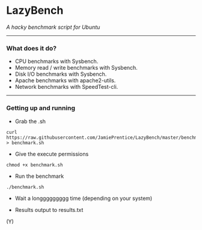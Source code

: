 # LazyBench
*A hacky benchmark script for Ubuntu*

---

### What does it do?

- CPU benchmarks with Sysbench.
- Memory read / write benchmarks with Sysbench.
- Disk I/O benchmarks with Sysbench.
- Apache benchmarks with apache2-utils.
- Network benchmarks with SpeedTest-cli.

---

### Getting up and running

- Grab the .sh
```
curl https://raw.githubusercontent.com/JamiePrentice/LazyBench/master/benchmark.sh > benchmark.sh
```

- Give the execute permissions
```
chmod +x benchmark.sh
```

- Run the benchmark
```
./benchmark.sh
```

- Wait a longgggggggg time (depending on your system)

- Results output to results.txt

(Y)
